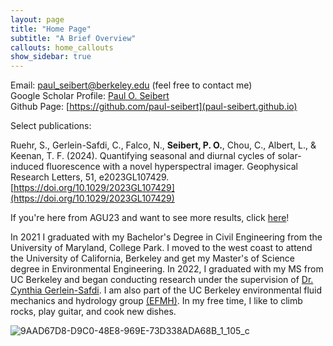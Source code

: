 ```yaml
---
layout: page
title: "Home Page"
subtitle: "A Brief Overview"
callouts: home_callouts
show_sidebar: true
---
```


Email: paul_seibert@berkeley.edu (feel free to contact me)  <br>
Google Scholar Profile: [Paul O. Seibert](https://scholar.google.com/citations?hl=en&user=nuZWQfAAAAAJ) <br>
Github Page:  [https://github.com/paul-seibert](paul-seibert.github.io) <br>

Select publications: 

Ruehr, S., Gerlein-Safdi, C., Falco, N., **Seibert, P. O.**, Chou, C., Albert, L., & Keenan, T. F. (2024). Quantifying seasonal and diurnal cycles of solar-induced fluorescence with a novel hyperspectral imager. Geophysical Research Letters, 51, e2023GL107429. [https://doi.org/10.1029/2023GL107429](https://doi.org/10.1029/2023GL107429)<br>


If you're here from AGU23 and want to see more results, click [here](https://paul-seibert.github.io/)! <br>

In 2021 I graduated with my Bachelor's Degree in Civil Engineering from the University of Maryland, College Park. I moved to the west coast to attend the University of California, Berkeley and get my Master's of Science degree in Environmental Engineering. In 2022, I graduated with my MS from UC Berkeley and began conducting research under the supervision of [Dr. Cynthia Gerlein-Safdi](https://twitter.com/cgerleinsafdi?lang=en). I am also part of the UC Berkeley environmental fluid mechanics and hydrology group [(EFMH)](https://ucb-efmh.github.io/efmh-site/index). In my free time, I like to climb rocks, play guitar, and cook new dishes. 
 
![9AAD67D8-D9C0-48E8-969E-73D338ADA68B_1_105_c](https://user-images.githubusercontent.com/61629920/180067984-62f74d98-afcb-4d74-88ed-4376bc50dc1d.jpeg)
